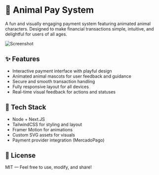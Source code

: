 # 🐾 Animal Pay System

A fun and visually engaging payment system featuring animated animal characters. Designed to make financial transactions simple, intuitive, and delightful for users of all ages.

![Screenshot](https://prnt.sc/VRLO3Q0vr76A)

## ✨ Features

- Interactive payment interface with playful design
- Animated animal mascots for user feedback and guidance
- Secure and smooth transaction handling
- Fully responsive layout for all devices
- Real-time visual feedback for actions and statuses

## 🚀 Tech Stack

- Node + Next.JS
- TailwindCSS for styling and layout
- Framer Motion for animations
- Custom SVG assets for visuals
- Payment provider integration (MercadoPago)

## 📄 License
MIT — Feel free to use, modify, and share!
